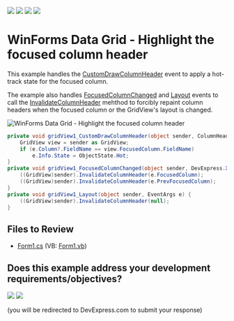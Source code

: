 <!-- default badges list -->
![](https://img.shields.io/endpoint?url=https://codecentral.devexpress.com/api/v1/VersionRange/128629332/13.1.4%2B)
[![](https://img.shields.io/badge/Open_in_DevExpress_Support_Center-FF7200?style=flat-square&logo=DevExpress&logoColor=white)](https://supportcenter.devexpress.com/ticket/details/E342)
[![](https://img.shields.io/badge/📖_How_to_use_DevExpress_Examples-e9f6fc?style=flat-square)](https://docs.devexpress.com/GeneralInformation/403183)
[![](https://img.shields.io/badge/💬_Leave_Feedback-feecdd?style=flat-square)](#does-this-example-address-your-development-requirementsobjectives)
<!-- default badges end -->

# WinForms Data Grid - Highlight the focused column header

This example handles the [CustomDrawColumnHeader](https://docs.devexpress.com/WindowsForms/DevExpress.XtraGrid.Views.Grid.GridView.CustomDrawColumnHeader) event to apply a hot-track state for the focused column.

The example also handles [FocusedColumnChanged](https://docs.devexpress.com/WindowsForms/DevExpress.XtraGrid.Views.Base.ColumnView.FocusedColumnChanged) and [Layout](https://docs.devexpress.com/WindowsForms/DevExpress.XtraGrid.Views.Base.BaseView.Layout) events to call the [InvalidateColumnHeader](https://docs.devexpress.com/WindowsForms/DevExpress.XtraGrid.Views.Grid.GridView.InvalidateColumnHeader(DevExpress.XtraGrid.Columns.GridColumn)) mehthod to forcibly repaint column headers when the focused column or the GridView's layout is changed.

![WinForms Data Grid - Highlight the focused column header](https://raw.githubusercontent.com/DevExpress-Examples/how-to-hot-track-a-focused-column-e342/13.1.4%2B/media/winforms-grid-highlight-focused-column-header.png)

```csharp
private void gridView1_CustomDrawColumnHeader(object sender, ColumnHeaderCustomDrawEventArgs e) {
    GridView view = sender as GridView;
    if (e.Column?.FieldName == view.FocusedColumn.FieldName)
        e.Info.State = ObjectState.Hot;
}
private void gridView1_FocusedColumnChanged(object sender, DevExpress.XtraGrid.Views.Base.FocusedColumnChangedEventArgs e) {
    ((GridView)sender).InvalidateColumnHeader(e.FocusedColumn);
    ((GridView)sender).InvalidateColumnHeader(e.PrevFocusedColumn);
}
private void gridView1_Layout(object sender, EventArgs e) {
    ((GridView)sender).InvalidateColumnHeader(null);
}
```


## Files to Review

* [Form1.cs](./CS/WindowsApplication1/Form1.cs) (VB: [Form1.vb](./VB/WindowsApplication1/Form1.vb))
<!-- feedback -->
## Does this example address your development requirements/objectives?

[<img src="https://www.devexpress.com/support/examples/i/yes-button.svg"/>](https://www.devexpress.com/support/examples/survey.xml?utm_source=github&utm_campaign=winforms-grid-hot-track-focused-column-header&~~~was_helpful=yes) [<img src="https://www.devexpress.com/support/examples/i/no-button.svg"/>](https://www.devexpress.com/support/examples/survey.xml?utm_source=github&utm_campaign=winforms-grid-hot-track-focused-column-header&~~~was_helpful=no)

(you will be redirected to DevExpress.com to submit your response)
<!-- feedback end -->
